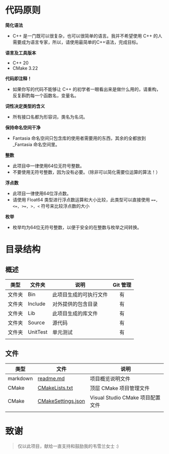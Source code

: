 
# 代码原则

**简化语法**
    
- C++ 是一门既可以很复杂，也可以很简单的语言。我并不希望使用 C++ 的人需要成为语言专家，所以，请使用最简单的C++语法，完成目标。

**语言及工具版本**

- C++ 20
- CMake 3.22

**代码即注释！**

- 如果你写的代码不能够让 C++ 的初学者一眼看出来是做什么用的，请重构，反复斟酌每一个函数名，变量名。

**词性决定类型的含义**
    
- 所有接口名都为形容词，类名为名词。

**保持命名空间干净**

- Fantasia 命名空间只包含库的使用者需要用的东西，其余的全都放到 _Fantasia 命名空间里。

**整数**
    
- 此项目中一律使用64位无符号整数。
- 不要使用无符号整数，因为没有必要。（除非可以简化需要位运算的算法！）

**浮点数**

- 此项目一律使用64位浮点数。
- 请使用 Float64 类型进行浮点数运算和大小比较，此类型可以直接使用 `==, <=, >=, >, <` 符号来比较浮点数的大小

**枚举**

- 枚举均为64位无符号整数，以便于安全的在整数与枚举之间转换。
   

# 目录结构

## 概述

|类型| 文件夹| 说明 | Git 管理 |
|----|------|------|:----------:|
|文件夹|Bin|此项目生成的可执行文件|有|
|文件夹|Include|对外提供的包含目录|有|
|文件夹|Lib|此项目生成的库文件|有|
|文件夹|Source|源代码|有|
|文件夹|UnitTest|单元测试|有|
||||


## 文件

|类型| 文件| 说明 |
|------|-------|-----------------|
|markdown|[readme.md](readme.md)|项目概览说明文件
|CMake|[CMakeLists.txt](CMakeLists.txt)|顶层 CMake 项目管理文件
|CMake|[CMakeSettings.json](CMakeSettings.json)|Visual Studio CMake 项目配置文件
||||

# 致谢
> 仅以此项目，献给一直支持和鼓励我的韦雪兰女士 :)
